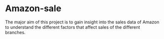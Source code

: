 # Amazon-sale
The major aim of this project is to gain insight into the sales data of Amazon to understand the different factors that affect sales of the different branches.
